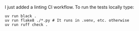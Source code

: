 I just added a linting CI workflow. To run the tests locally type:

```
uv run black .
uv run flake8 ./*.py # It runs in .venv, etc. otherwise
uv run ruff check .
```
